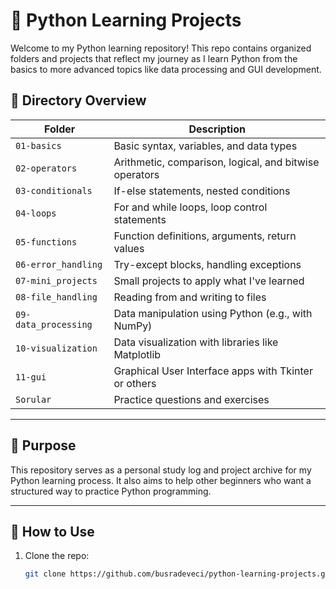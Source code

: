 # 🐍 Python Learning Projects

Welcome to my Python learning repository! This repo contains organized folders and projects that reflect my journey as I learn Python from the basics to more advanced topics like data processing and GUI development.

## 📁 Directory Overview

| Folder | Description |
|--------|-------------|
| `01-basics` | Basic syntax, variables, and data types |
| `02-operators` | Arithmetic, comparison, logical, and bitwise operators |
| `03-conditionals` | If-else statements, nested conditions |
| `04-loops` | For and while loops, loop control statements |
| `05-functions` | Function definitions, arguments, return values |
| `06-error_handling` | Try-except blocks, handling exceptions |
| `07-mini_projects` | Small projects to apply what I've learned |
| `08-file_handling` | Reading from and writing to files |
| `09-data_processing` | Data manipulation using Python (e.g., with NumPy) |
| `10-visualization` | Data visualization with libraries like Matplotlib |
| `11-gui` | Graphical User Interface apps with Tkinter or others |
| `Sorular` | Practice questions and exercises |

---

## 📌 Purpose

This repository serves as a personal study log and project archive for my Python learning process. It also aims to help other beginners who want a structured way to practice Python programming.

---

## 🚀 How to Use

1. Clone the repo:
   ```bash
   git clone https://github.com/busradeveci/python-learning-projects.git
